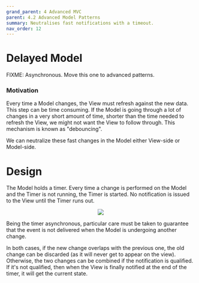 ```yaml
---
grand_parent: 4 Advanced MVC
parent: 4.2 Advanced Model Patterns
summary: Neutralises fast notifications with a timeout.
nav_order: 12
---
```

# Delayed Model

FIXME: Asynchronous.  Move this one to advanced patterns. 

### Motivation


Every time a Model changes, the View must refresh against the new data.
This step can be time consuming. If the Model is going through a lot of changes
in a very short amount of time, shorter than the time needed to refresh the View, we might not want the View to follow through. This mechanism is known as "debouncing".

We can neutralize these fast changes in the Model either View-side or Model-side. 


# Design

The Model holds a timer. Every time a change is performed on the Model and the Timer is not running, the Timer is started. No notification is issued to the View until the Timer runs out.

<p align="center">
    <img src="images/delayed_model/delayed_model.png">
</p>

Being the timer asynchronous, particular care must be taken to guarantee that the event is not delivered when the Model is undergoing another change.

In both cases, if the new change overlaps with the previous one, the old change
can be discarded (as it will never get to appear on the view). Otherwise, the two changes can be combined
if the notification is qualified. If it's not qualified, then when the View is finally notified
at the end of the timer, it will get the current state.


